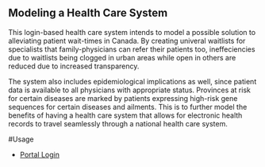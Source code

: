 ## Modeling a Health Care System

This login-based health care system intends to model a possible solution to alleviating patient wait-times in Canada. By creating univeral waitlists for specialists that family-physicians can refer their patients too, ineffeciencies due to waitlists being clogged in urban areas while open in others are reduced due to increased transparency.

The system also includes epidemiological implications as well, since patient data is available to all physicians with appropriate status. Provinces at risk for certain diseases are marked by patients expressing high-risk gene sequences for certain diseases and ailments. This is to further model the benefits of having a health care system that allows for electronic health records to travel seamlessly through a national health care system.

#Usage
* [Portal Login](http://www.ugrad.cs.ubc.ca/~d1l0b/homepage.php)
